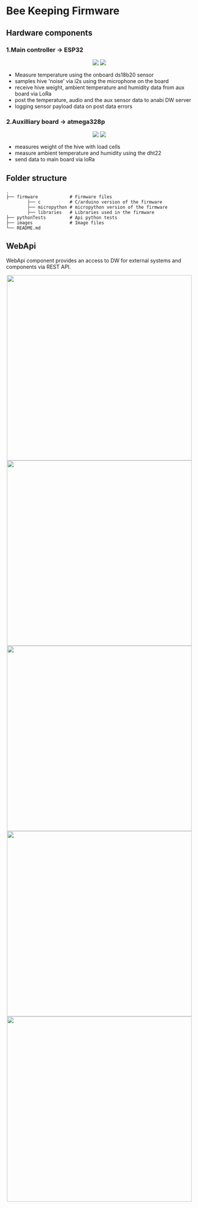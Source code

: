 # Bee Keeping Firmware
## Hardware components
### 1.Main controller -> ESP32

<p align="center">
	<img src="images/main.jpg"></img>
	<img src="images/mainRender.png"></img>
</p>

- Measure temperature using the onboard ds18b20 sensor
- samples hive 'noise' via i2s using the microphone on the board  
- receive hive weight, ambient temperature and humidity data from aux board via LoRa 
- post the temperature, audio and the aux sensor data to anabi DW server
- logging sensor payload data on post data errors

### 2.Auxilliary board -> atmega328p 

<p align="center">
	<img src="images/aux.jpg"></img>
	<img src="images/auxRender.png"></img>
</p>

- measures weight of the hive with load cells
- measure ambient temperature and humidity using the dht22 
- send data to main board via loRa

## Folder structure
	.
	├── firmware			# Firmware files
			├── c			# C/arduino version of the firmware
			├── micropython	# micropython version of the firmware
			├── libraries	# Libraries used in the firmware
	├── pythonTests			# Api python tests
	├── images              # Image files
	└── README.md

## WebApi

WebApi component provides an access to DW for external systems and components via REST
API. 
<p align="center">
	<img src="images/web.png" height="500"></img>
	<img  height="500" src="images/webauxhum.png"></img>
	<img src="images/webauxtemp.png" height="500"></img>
	<img  height="500" src="images/webmaintemp.png"></img>
	<img  height="500" src="images/webreport.png"></img>
</p>

